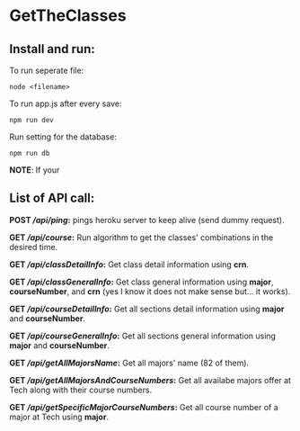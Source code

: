 # GetTheClasses
## Install and run:
To run seperate file:
```
node <filename>
```

To run app.js after every save:
```
npm run dev
```

Run setting for the database:
```
npm run db
```

__NOTE__: If your 

## List of API call: ##
**POST _/api/ping_:** pings heroku server to keep alive (send dummy request).

**GET _/api/course_:** Run algorithm to get the classes' combinations in the desired time.

**GET _/api/classDetailInfo_:** Get class detail information using **crn**.

**GET _/api/classGeneralInfo_:** Get class general information using **major**, **courseNumber**, and **crn** (yes I know it does not make sense but... it works).

**GET _/api/courseDetailInfo_:** Get all sections detail information using **major** and **courseNumber**.

**GET _/api/courseGeneralInfo_:** Get all sections general information using **major** and **courseNumber**.

**GET _/api/getAllMajorsName_:** Get all majors' name (82 of them).

**GET _/api/getAllMajorsAndCourseNumbers_:** Get all availabe majors offer at Tech along with their course numbers.

**GET _/api/getSpecificMajorCourseNumbers_:** Get all course number of a major at Tech using **major**.
